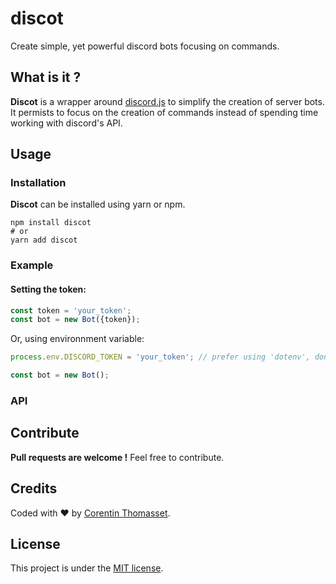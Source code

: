 # discot
Create simple, yet powerful discord bots focusing on commands.

## What is it ?
**Discot** is a wrapper around [discord.js](https://discord.js.org/) to simplify the creation of server bots. It permists to focus on the creation of commands instead of spending time working with discord's API.
<!--
## Create your bot
### 1. Discord token
First, you'll need a bot token. To do so, you'll need to create a discord application **[here](https://discordapp.com/developers/applications/)**. 
-->
## Usage
### Installation
**Discot** can be installed using yarn or npm.

```shell
npm install discot
# or
yarn add discot
```
### Example
#### Setting the token:
```javascript
const token = 'your_token';
const bot = new Bot({token});
```
Or, using environnment variable:
```javascript
process.env.DISCORD_TOKEN = 'your_token'; // prefer using 'dotenv', don't set your env inside the program

const bot = new Bot();
```

### API

## Contribute
**Pull requests are welcome !** Feel free to contribute.

## Credits
Coded with ❤️ by [Corentin Thomasset](//corentin-thomasset.fr).

## License
This project is under the [MIT license](./LICENSE).
